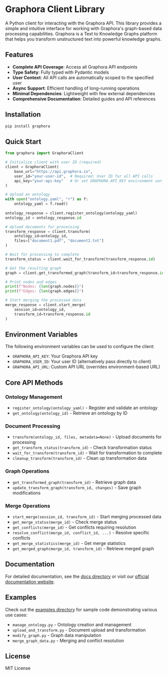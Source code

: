 # Graphora Client Library

A Python client for interacting with the Graphora API. This library provides a simple and intuitive interface for working with Graphora's graph-based data processing capabilities.
Graphora is a Text to Knowledge Graphs platform that helps you transform unstructured text into powerful knowledge graphs.

## Features

- **Complete API Coverage**: Access all Graphora API endpoints
- **Type Safety**: Fully typed with Pydantic models
- **User Context**: All API calls are automatically scoped to the specified user
- **Async Support**: Efficient handling of long-running operations
- **Minimal Dependencies**: Lightweight with few external dependencies
- **Comprehensive Documentation**: Detailed guides and API references

## Installation

```bash
pip install graphora
```

## Quick Start

```python
from graphora import GraphoraClient

# Initialize client with user ID (required)
client = GraphoraClient(
    base_url="https://api.graphora.io",
    user_id="your-user-id",  # Required: User ID for all API calls
    api_key="your-api-key"   # Or set GRAPHORA_API_KEY environment variable
)

# Upload an ontology
with open("ontology.yaml", "r") as f:
    ontology_yaml = f.read()
    
ontology_response = client.register_ontology(ontology_yaml)
ontology_id = ontology_response.id

# Upload documents for processing
transform_response = client.transform(
    ontology_id=ontology_id,
    files=["document1.pdf", "document2.txt"]
)

# Wait for processing to complete
transform_status = client.wait_for_transform(transform_response.id)

# Get the resulting graph
graph = client.get_transformed_graph(transform_id=transform_response.id)

# Print nodes and edges
print(f"Nodes: {len(graph.nodes)}")
print(f"Edges: {len(graph.edges)}")

# Start merging the processed data
merge_response = client.start_merge(
    session_id=ontology_id,
    transform_id=transform_response.id
)
```

## Environment Variables

The following environment variables can be used to configure the client:

- `GRAPHORA_API_KEY`: Your Graphora API key
- `GRAPHORA_USER_ID`: Your user ID (alternatively pass directly to client)
- `GRAPHORA_API_URL`: Custom API URL (overrides environment-based URL)

## Core API Methods

### Ontology Management
- `register_ontology(ontology_yaml)` - Register and validate an ontology
- `get_ontology(ontology_id)` - Retrieve an ontology by ID

### Document Processing
- `transform(ontology_id, files, metadata=None)` - Upload documents for processing
- `get_transform_status(transform_id)` - Check transformation status
- `wait_for_transform(transform_id)` - Wait for transformation to complete
- `cleanup_transform(transform_id)` - Clean up transformation data

### Graph Operations
- `get_transformed_graph(transform_id)` - Retrieve graph data
- `update_transform_graph(transform_id, changes)` - Save graph modifications

### Merge Operations
- `start_merge(session_id, transform_id)` - Start merging processed data
- `get_merge_status(merge_id)` - Check merge status
- `get_conflicts(merge_id)` - Get conflicts requiring resolution
- `resolve_conflict(merge_id, conflict_id, ...)` - Resolve specific conflicts
- `get_merge_statistics(merge_id)` - Get merge statistics
- `get_merged_graph(merge_id, transform_id)` - Retrieve merged graph

## Documentation

For detailed documentation, see the [docs directory](./docs) or visit our [official documentation website](https://docs.graphora.io).

## Examples

Check out the [examples directory](./examples) for sample code demonstrating various use cases:

- `manage_ontology.py` - Ontology creation and management
- `upload_and_transform.py` - Document upload and transformation
- `modify_graph.py` - Graph data manipulation
- `merge_graph_data.py` - Merging and conflict resolution

## License

MIT License
